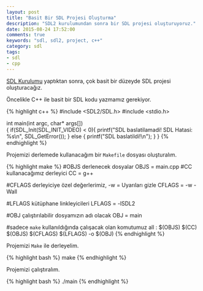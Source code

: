```yaml
---
layout: post
title: "Basit Bir SDL Projesi Oluşturma"
description: "SDL2 kurulumundan sonra bir SDL projesi oluşturuyoruz."
date: 2015-08-24 17:52:00
comments: true
keywords: "sdl, sdl2, project, c++"
category: sdl
tags:
- sdl
- cpp
---
```


[SDL Kurulumu](http://erayaydin.github.io/blog/2015/linux-sdl2-kurulumu/) yaptıktan sonra, çok basit bir düzeyde SDL projesi oluşturacağız.

Öncelikle C++ ile basit bir SDL kodu yazmamız gerekiyor.

{% highlight c++ %}
#include <SDL2/SDL.h>
#include <stdio.h>

int main(int argc, char* args[])	
{
    if(SDL_Init(SDL_INIT_VIDEO) < 0){
		printf("SDL baslatilamadi! SDL Hatasi: %s\n", SDL_GetError());
	} else {
		printf("SDL baslatildi!\n");
	}
}
{% endhighlight %}

Projemizi derlemede  kullanacağım bir `Makefile` dosyası oluşturalım.

{% highlight make %}
#OBJS derlenecek dosyalar
OBJS = main.cpp
#CC kullanacağımız derleyici
CC = g++

#CFLAGS derleyiciye özel değerlerimiz, -w = Uyarıları gizle
CFLAGS = -w -Wall

#LFLAGS kütüphane linkleyicileri
LFLAGS = -lSDL2

#OBJ çalıştırılabilir dosyamızın adı olacak
OBJ = main

#sadece `make` kullanıldığında çalışacak olan komutumuz
all : $(OBJS)
	$(CC) $(OBJS) $(CFLAGS) $(LFLAGS) -o $(OBJ)
{% endhighlight %}

Projemizi `Make` ile derleyelim.

{% highlight bash %}
make
{% endhighlight %}

Projemizi çalıştıralım.

{% highlight bash %}
./main
{% endhighlight %}